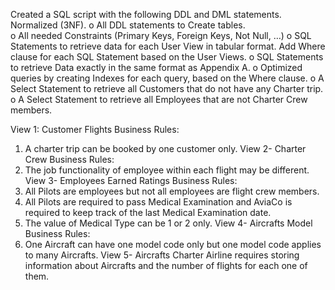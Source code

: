 Created a SQL script with the following DDL and DML statements.  Normalized (3NF).
o	All DDL statements to Create tables.  
o	All needed Constraints (Primary Keys, Foreign Keys, Not Null, …)
o	SQL Statements to retrieve data for each User View in tabular format.  Add Where clause for each SQL Statement based on the User Views.
o	SQL Statements to retrieve Data exactly in the same format as Appendix A.
o	Optimized queries by creating Indexes for each query, based on the Where clause.
o	A Select Statement to retrieve all Customers that do not have any Charter trip.
o	A Select Statement to retrieve all Employees that are not Charter Crew members.

View 1: Customer Flights
Business Rules:
1. A charter trip can be booked by one customer only.
View 2- Charter Crew
Business Rules:
1. The job functionality of employee within each flight may be different.
View 3- Employees Earned Ratings
Business Rules:
1. All Pilots are employees but not all employees are flight crew members.
2. All Pilots are required to pass Medical Examination and AviaCo is required to keep track of the last Medical Examination date.
3. The value of Medical Type can be 1 or 2 only. 
View 4- Aircrafts Model
Business Rules:
1. One Aircraft can have one model code only but one model code applies to many Aircrafts.
View 5- Aircrafts Charter
Airline requires storing information about Aircrafts and the number of flights for each one of them.
